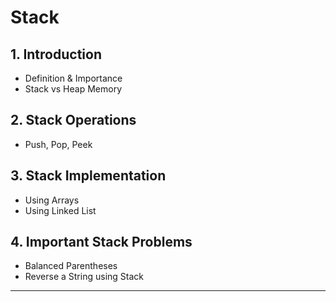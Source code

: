# Stack

## 1. Introduction
- Definition & Importance
- Stack vs Heap Memory

## 2. Stack Operations
- Push, Pop, Peek

## 3. Stack Implementation
- Using Arrays
- Using Linked List

## 4. Important Stack Problems
- Balanced Parentheses
- Reverse a String using Stack

---
